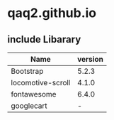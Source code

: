 # qaq2.github.io
## include Libarary
| Name  | version |
| ------------- | ------------- |
| Bootstrap  | 5.2.3 |
| locomotive-scroll| 4.1.0 |
| fontawesome| 6.4.0 |
| googlecart|-  |

